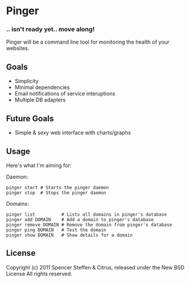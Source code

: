 Pinger
======


### .. isn't ready yet.. move along!


Pinger will be a command line tool for monitoring the health of your websites.


Goals
-----

* Simplicity
* Minimal dependencies
* Email notifications of service interuptions
* Multiple DB adapters


Future Goals
------------

* Simple & sexy web interface with charts/graphs


Usage
-----

Here's what I'm aiming for:


Daemon:

    pinger start # Starts the pinger daemon
    pinger stop  # Stops the pinger daemon

Domains:

    pinger list          # Lists all domains in pinger's database
    pinger add DOMAIN    # Add a domain to pinger's database
    pinger remove DOMAIN # Remove the domain from pinger's database
    pinger ping DOMAIN   # Test the domain
    pinger show DOMAIN   # Show details for a domain
        


License
-------

Copyright (c) 2011 Spencer Steffen & Citrus, released under the New BSD License All rights reserved.
